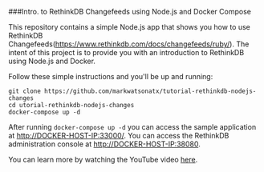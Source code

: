 ###Intro. to RethinkDB Changefeeds using Node.js and Docker Compose

This repository contains a simple Node.js app that shows you how to use RethinkDB Changefeeds(https://www.rethinkdb.com/docs/changefeeds/ruby/).
The intent of this project is to provide you with an introduction to RethinkDB using Node.js and Docker.

Follow these simple instructions and you'll be up and running:

```
git clone https://github.com/markwatsonatx/tutorial-rethinkdb-nodejs-changes
cd utorial-rethinkdb-nodejs-changes
docker-compose up -d
```

After running `docker-compose up -d` you can access the sample application at [http://DOCKER-HOST-IP:33000/](http://localhost:33000).
You can access the RethinkDB administration console at [http://DOCKER-HOST-IP:38080](http://localhost:38080).

You can learn more by watching the YouTube video [here](https://youtu.be/dabkH3bUXHI).